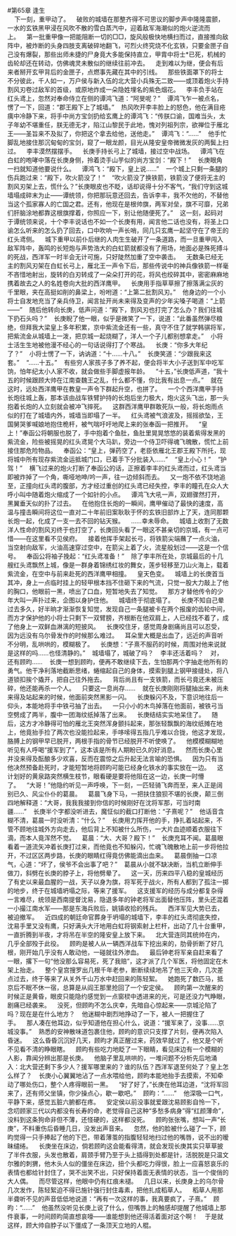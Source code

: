 #第65章 逢生<br />    下一刻，重甲动了。    破败的城墙在那整齐得不可思议的脚步声中隆隆震颤，一水的玄铁黑甲浸在风吹不散的雪白蒸汽中，迎着敌军海潮似的炮火逆流而上。    第一批重甲像一把能阻断一切的□□，旋风般极快地横扫而过，直接推向敌阵中，被炸断的头身四肢支离破碎地翻飞，可烈火终究烧不化玄铁，只要金匣子自己没有爆裂，那些出师未捷的尸身竟大多能保持直立，甲胄中将士*已死，机械的齿轮却还在转动，仿佛魂灵未散似的继续往前冲去。    走到难以为继，便会有后来者掰开玄甲背后的金匣子，点燃事先藏在其中的引线。    那些铁面罩下的将士不分彼此，千人如一，万户侯与新入伍的北大营小兵殊无二致——或顶着炮火手持割风刃卷过敌军的首级，或原地炸成一朵隐姓埋名的紫色烟花。    李丰负手站在红头鸢上，忽然对奉命侍立在侧的谭鸿飞道：“阿旻呢？”    谭鸿飞乍一被点名，愣了一下，回道：“郡王殿下上了城墙。”    热风吹开李丰脸上的怒色，他在满目疮痍中冷静下来，将手中尚方宝剑扔给玄鹰上的谭鸿飞：“传朕口谕，国难当头，太子年幼不堪重任，朕无德无才，陷江山黎民于此地，愧对列祖列宗，欲禅位于雁北王——圣旨来不及拟了，你把这个拿去给他，送他走。”    谭鸿飞：“……”    他手忙脚乱地接住那沉甸甸的宝剑，窥了一眼龙颜，目光从隆安皇帝微微发灰的两鬓上扫过。    李丰漠然摆摆手。    长庚手持长弓上了城墙，接过空中战场。    谭鸿飞在白虹的咆哮中落在长庚身侧，拎着烫手山芋似的尚方宝剑：“殿下！”    长庚眼角一扫就知道他要说什么。    谭鸿飞：“殿下，皇上说……”    一个城上只剩一条腿的伤兵跑过来：“殿下，吹火箭没了！”    “吹火箭没了换铁箭，铁箭没了便将无主的割风刃架上去，慌什么？”长庚眼皮也不眨，话却说得十分不客气，“我们守到这城墙塌成碎末为止——谭统领，你把那玩意还回去，告诉李丰，我不欠他的，不替他当这个孤家寡人的亡国之君。还有，他现在是根帅旗，两军对垒，旗不可靡，兄弟们肝脑涂地都靠这根旗撑着，你照应一下，别让他随便死了。”    这一刻，起码对于谭统领来说，十个李丰说话也不如一个长庚有用，闻言他二话也没有，将圣上口谕怎么听来的怎么扔了回去，口中吹响一声长哨，同几只玄鹰一起坚守在了帝王的红头鸢侧。    城下重甲以前仆后继的人肉生生破开了一条道路，而一旦重甲闯入敌军阵中，轰鸣的长短炮与声势浩大的白虹箭就都没有了用场，地面必是殊死搏斗的死战，西洋军一时半会无计可施，只好陡然加重了空中袭击。    无数条已经无主的割风刃架在白虹长弓上，雁北王一声令下后，那些传说中的神兵像铁箭一样毫不吝惜地射出，旋转的白刃转成了一朵朵打开的花，将风也绞碎其中，密密麻麻地携着故去之人的名姓卷向大批的西洋鹰甲。    长庚用手指草草擦了擦落满尘灰的千里眼，夹在高挺如削的鼻梁上，吩咐道：“上第二批割风刃。”    他身边的一个小将士自发地充当了亲兵侍卫，闻言扯开尚未来得及变声的少年尖嗓子喝道：“上箭——”    随后他转向长庚，低声问道：“殿下，割风刃也打完了怎么办？我们往城下扔石头吗？”    长庚睨了他一眼，似乎是微笑了一下，说道：“此番虽然弹尽粮绝，但拜我大梁皇上多年积累，京中紫流金还有一些，真守不住了就学韩骐将军，把紫流金从城墙上一泼，把京城一起烧糊了，洋人一个子儿都别想拿走。”    小将士活生生地被他漫不经心的一句话说得打了个寒战。    长庚：“你多大年纪了？”    小将士愣了一下，讷讷道：“十……十八。”    长庚笑道：“少跟我来这套。”    “……十五。”    有些穷人家孩子多了养不起，便会将半大小子送到军中吃军饷，怕年纪太小人家不收，就会做些手脚虚报年龄。    “十五，”长庚低声道，“我十五的时候跟顾大帅在江南查魏王之乱，什么都不懂，你比我有出息一点。”    就在这时，远处西洋鹰甲在教皇一声令下群起升空，也拼了。    一个个西洋鹰甲手持长炮往城上轰，那本该由战车铁臂护持的长炮后坐力极大，炮火这头飞出，那一头抱着长炮的人立刻就会被冲飞摔死。    这群西洋鹰甲群敢死队一般，将长炮雨点似的打在了城墙内外，城墙当即塌了一半。    红头鸢被气浪波及，摇摇欲坠，王国舅哭爹喊娘地抱住桅杆，被气喘吁吁地爬上来的张奉函一把推开。    “皇上！”奉函公将朝服也脱了，手中抱着个鱼肚，鱼肚里晃晃悠悠的装着紫得发黑的紫流金，险些被摇晃的红头鸢晃个大马趴，旁边一个侍卫吓得魂飞魄散，慌忙上前接住那危险物品。    奉函公：“皇上，弹药空了，老臣依雁北王郡王殿下所托，现将城中所有现存紫流金运抵城门口，已着手下分批装入……”    “皇上小心！”    “护驾！”    横飞过来的炮火打断了奉函公的话，正擦着李丰的红头鸢而过，红头鸢当即被炸掉了一个角，嘶哑地呻/吟一声，往一边倾斜而去。    又一炮不依不饶地追至，正撞向红头鸢的腹部，方才经过重创的红头鸢已经失控，李丰的瞳孔在众人大呼小叫中随着炮火缩成了一个如针的小点。    谭鸿飞大吼一声，双翅骤然打开，黑翼垂天似的扑了过去。    在他抱住长炮的一瞬间，鹰甲催动了最快的速度，高温与撞击瞬间将这位一直对二十年前旧案耿耿于怀的玄铁旧部炸上了天，连同那颗长炮一起，化成了一支一去不回的钻天猴。    ……幸未辱命。    城墙上收割了无数洋人性命的割风刃终于也打空了，长庚回头看了一眼这不甚亲切的京城，有一点可惜——在这里看不见侯府。    接着他挥手架起长弓，将铁箭尖端蘸了一点火油，当空射向敌军，火油高速穿过空中，在箭尖上着了火，流星般划过——这是一个信号。    奉函公将袖子挽起：“红头鸢准备！”    除了李丰所在处，京城最后的十几艘红头鸢飘然上城，像是一群身着锦绣红妆的舞女，莲步轻移至刀山火海上，载着紫流金，在空中与前来赴死的西洋鹰甲相撞。    皇天色变。    城墙上的长庚首当其冲，身上一点临时挂上的轻甲根本挡不住砸下来的气流，只觉一股大力敲上了他的胸口，他眼前一黑，喷出了口血，短暂地失去了知觉。    那方才替他传令的少年大叫一声扑过来，企图以身护住他。    城墙终于彻底塌了。    长庚不知自己晕过去多久，好半晌才渐渐恢复知觉，发现自己一条腿被卡在两个报废的齿轮中间，而方才保护他的小将士只剩下一双臂膀，齐根断在他双肩上，人已经找不着了，成了他身上一双鲜血淋漓的短披风。    长庚咬住牙，感觉周身剧痛尚且可以忍受，因为远没有乌尔骨发作的时候那么难过。    耳朵里大概是出血了，远近的声音听不分明，乱哄哄的，模糊极了。    长庚想：“子熹不服药的时候，周围对他来说就是这样的吗……也怪清静的。”    城墙塌了，城破了吗？    李丰还活着吗？    对，还有顾昀……    长庚一想到顾昀，便再不敢继续下去，生怕那两个字抽走他所有的勇气。他干净利落地截断思绪，蜷缩起自己的身体，摸索到腿上钢甲接缝处，将八道锁扣挨个撬开，把自己往外拖去。    背后尚且有一支铁箭，而长弓竟还未被压碎，他还能再杀一个人。    只要这一息尚存……    就在长庚刚刚将腿抽出来，尚未来得及站起来的时候，他面前突然黑影一闪。    长庚躲闪不及，下意识地往后一仰头，本能地将手中铁弓抽了出去。    一只小小的木鸟掉落在他面前，被铁弓当空劈成了两半，腹中一团海纹纸掉落了出来。    长庚结结实实地呆住了。    随后，这方才冷静得可怕的雁北王突然浑身颤抖起来，那张轻飘飘的海纹纸摊在地上，他竟抬手捡了两次也没能捡起来，手哆嗦得五指几乎难以合拢，他这才发现，胳膊上的钢甲早已脱开，两根手指的骨节已经脱开不听使唤了。    他模模糊糊地听见有人呼喝“援军到了”，这本该是所有人期盼已久的好消息。    然而长庚心里并没来得及酝酿多少欢喜，反而在震惊之后升起无法言喻的恐惧。    因为只有当他决然预备赴死时，才能短暂地将顾昀可能已经身化铁水的事实放在一边。    这计划好的黄泉路突然横生枝节，眼看硬是要将他阻在这一边，长庚一时懵了。    “大哥！”他隐约听见一声呼唤，下一刻，一匹轻骑飞奔而至，来人正是阔别已久、风尘仆仆的葛晨。    葛晨飞身下马，一把扶住狼狈不堪的长庚，颠三倒四地解释道：“大哥，我我我接到你信的时候刚好在沈将军那，可当时南疆……”    长庚半个字都没听进去，魔怔似的截口打断他：“子熹呢？”    他话音含糊不清，葛晨一时没听清：“什么？”    长庚用力挥开他的手，挣扎着站起来，不管不顾地往城外方向走去，他后背上不知被什么所伤，一大片血迹顺着衣服往下滴，而本人竟浑然不觉。    葛晨：“大、大哥？殿下！”    长庚充耳不闻。葛晨眼看着一道流矢冲着长庚打过来，而他竟也不知躲闪，忙魂飞魄散地上前一步将他拉开，不过区区两步路，长庚的眼睛红得竟仿佛能滴出血来。    葛晨倒抽一口凉气，心道：“坏了，侯爷不会出事了吧？”    葛晨从小就不缺决断，当机立断伸手做刀，斜劈在长庚的脖子上，将他劈晕了。    这一天，历来四平八稳的皇城经历了有史以来最血腥的一战，天子以身为旗，将军死于战火，所有人都到了孤注一掷的地步，终于在城墙坍塌之际，等来了援军。    这支援军的经历与成分都复杂得一言难尽，统领是西南提督沈易，隐退多年的钟老将军出面替他压阵，里头还混着一小撮江南水军——那是东海兵败后，姚镇收拾的残兵。    西洋军见大势已去，被迫撤军。    近四成的朝廷命官葬身于坍塌的城墙下，李丰的红头鸢彻底失控，沈易手里又没有鹰，只好满头大汗地用白虹将钢索射上栏杆，出动了几十台重甲，一直折腾到半夜，才将吊在半空的隆安皇上放下来。    北大营连同其统帅在内，几乎全部殁于此役。    顾昀是被人从一辆西洋战车下挖出来的，肋骨折断了好几根，刚开始几乎没有人敢动他，一碰就往外渗血。    最后钟老将军亲自赶来看了一眼，撂下一句“他没那么容易死，死了我赔”，这才派了几个军医，将他固定在木架上抬走。    整个皇宫搜罗出几根千年老参，断断续续地吊了他三天命，几次差点过去，终于等来了从关外千山万水中赶回来的陈轻絮。    她跑死了数匹马，抵京后不眠不休一宿，总算是从阎王那里抢回了一个安定侯。    顾昀第一次醒来的时候正是黄昏，眼皮只能隐约感觉到一点窗棂中透进来的光，可是还没力气睁眼，剧痛已经袭来。    没死，但顾昀不怎么庆幸，先暗自心惊起来——京城沦陷了吗？现在是在什么地方？    他迷糊中剧烈地挣动了一下，被人一把握住了手。    那人凑在他耳边，似乎知道他在担心什么，说道：“援军来了，没事……京城没事。”    熟悉的安神散味道包裹住他，顾昀的意识只支撑了片刻，便再次陷入昏迷。    这么昏昏沉沉好几天，顾昀才真正醒过来，药效早就过了，他又是个听不见看不清的睁眼瞎。    顾昀有些吃力地眨了一下眼睛，看见床边有一个模糊的人影，靠闻分辨出那是长庚。    他脑子里乱哄哄的，一堆问题不分析先后地涌入：北大营还剩下多少人？援军哪里来的？谁的队伍？西洋军退至何处了？皇上怎么样了？    长庚小心翼翼地沾了一点水喂给他，顾昀本能地抬手去摸索，不知牵动了哪处伤口，整个人疼得眼前一黑。    “好了好了，”长庚在他耳边道，“沈将军回来了，还有师父坐镇，你少操点心，歇一歇吧。”    顾昀：“……”    他深吸一口气，平静下来，感觉五脏六腑都在疼。    安定侯以前没事就爱跟沈易顾影自怜一下，念叨顾家三代以内都没有长寿的命，老觉得自己这种“多愁多病身”得“红颜薄命”，没料到这条狗命非但不薄，还怪硬的，这样都没死。    顾昀张张嘴，想叫一声“长庚”，不料重伤后昏睡几日，没发出声音来。    忽然，他的脸被什么碰了一下，顾昀觉得一只手捧起了他的下巴，带着薄茧的指腹轻轻地扫过他的嘴唇，说不出的暧昧缱绻。    长庚坐在床边，倘若顾昀这会能看得清，就会发现长庚其实只草草披了半件衣服，头发也散着，肩颈手臂乃至于头上插得到处都是针，活脱脱是只温文尔雅的刺猬，他木头人似的僵坐在床边，扭个头都吃力得很，脸上一应喜怒哀乐的表情也都给针封住了，哭不出笑不出，只好保持着面无表情的状态，当一个俊俏的大人偶。    而尽管这样，他眼中仍有红痕未褪。    几日以来，长庚身上的乌尔骨几次发作，陈轻絮迫不得已施针强行封住毒素，把他扎成稻草人。    稻草人用那半聋听不见的声音低低地说道：“再有一次这样的事，我真要疯了，子熹。”    顾昀：“……”    他虽然没听见长庚上说了什么，但嘴唇上的触感却提醒了他城墙上那件衰事，一时间顾昀简直想哀嚎——谁能想到他还得活着面对这个啊！    于是就这样，顾大帅自脖子以下僵成了一条顶天立地的人棍。